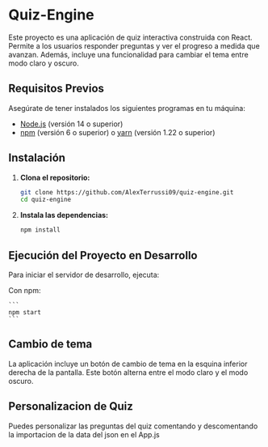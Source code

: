 # Quiz-Engine

Este proyecto es una aplicación de quiz interactiva construida con React. Permite a los usuarios responder preguntas y ver el progreso a medida que avanzan. Además, incluye una funcionalidad para cambiar el tema entre modo claro y oscuro.

## Requisitos Previos

Asegúrate de tener instalados los siguientes programas en tu máquina:

- [Node.js](https://nodejs.org/) (versión 14 o superior)
- [npm](https://www.npmjs.com/) (versión 6 o superior) o [yarn](https://yarnpkg.com/) (versión 1.22 o superior)

## Instalación

1. **Clona el repositorio:**

    ```sh
    git clone https://github.com/AlexTerrussi09/quiz-engine.git
    cd quiz-engine
    ```

2. **Instala las dependencias:**

    ```sh
    npm install
    ```

## Ejecución del Proyecto en Desarrollo

Para iniciar el servidor de desarrollo, ejecuta:

Con npm:

    ```
    npm start
    ```
## Cambio de tema
La aplicación incluye un botón de cambio de tema en la esquina inferior derecha de la pantalla. Este botón alterna entre el modo claro y el modo oscuro.

## Personalizacion de Quiz
Puedes personalizar las preguntas del quiz comentando y descomentando la importacion de la data del json en el App.js


